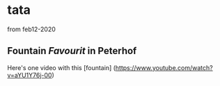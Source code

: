 # tata
from feb12-2020

## Fountain *Favourit* in Peterhof

Here's one video with this [fountain] (https://www.youtube.com/watch?v=aYU1Y76j-00)
